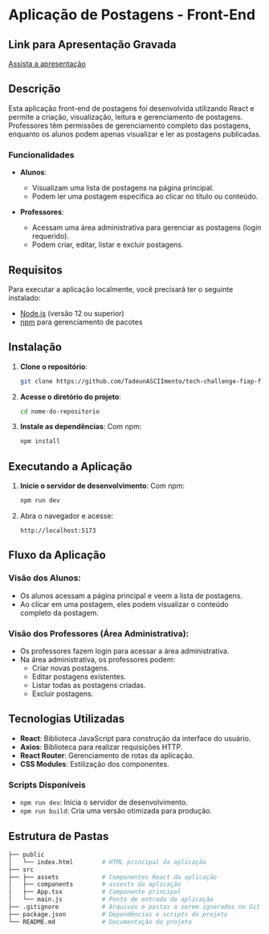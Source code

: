 # Aplicação de Postagens - Front-End


## Link para Apresentação Gravada
[Assista a apresentação](https://drive.google.com/file/d/1ey5QZu8Va-Cw867kn66cfxrQIUKKqidv/view?usp=drive_link)

## Descrição
Esta aplicação front-end de postagens foi desenvolvida utilizando React e permite a criação, visualização, leitura e gerenciamento de postagens. Professores têm permissões de gerenciamento completo das postagens, enquanto os alunos podem apenas visualizar e ler as postagens publicadas.

### Funcionalidades
- **Alunos**:
  - Visualizam uma lista de postagens na página principal.
  - Podem ler uma postagem específica ao clicar no título ou conteúdo.
  
- **Professores**:
  - Acessam uma área administrativa para gerenciar as postagens (login requerido).
  - Podem criar, editar, listar e excluir postagens.

## Requisitos
Para executar a aplicação localmente, você precisará ter o seguinte instalado:
- [Node.js](https://nodejs.org/) (versão 12 ou superior)
- [npm](https://www.npmjs.com/) para gerenciamento de pacotes

## Instalação

1. **Clone o repositório**:
    ```bash
    git clone https://github.com/TadeunASCIImento/tech-challenge-fiap-fase3.git
    ```

2. **Acesse o diretório do projeto**:
    ```bash
    cd nome-do-repositorio
    ```

3. **Instale as dependências**:
    Com npm:
    ```bash
    npm install
    ```

## Executando a Aplicação

1. **Inicie o servidor de desenvolvimento**:
    Com npm:
    ```bash
    npm run dev
    ```

2. Abra o navegador e acesse:
    ```
    http://localhost:5173
    ```


## Fluxo da Aplicação

### Visão dos Alunos:
- Os alunos acessam a página principal e veem a lista de postagens.
- Ao clicar em uma postagem, eles podem visualizar o conteúdo completo da postagem.

### Visão dos Professores (Área Administrativa):
- Os professores fazem login para acessar a área administrativa.
- Na área administrativa, os professores podem:
  - Criar novas postagens.
  - Editar postagens existentes.
  - Listar todas as postagens criadas.
  - Excluir postagens.

## Tecnologias Utilizadas
- **React**: Biblioteca JavaScript para construção da interface do usuário.
- **Axios**: Biblioteca para realizar requisições HTTP.
- **React Router**: Gerenciamento de rotas da aplicação.
- **CSS Modules**: Estilização dos componentes.


### Scripts Disponíveis
- `npm run dev`: Inicia o servidor de desenvolvimento.
- `npm run build`: Cria uma versão otimizada para produção.


## Estrutura de Pastas
```bash
├── public
│   └── index.html        # HTML principal da aplicação
├── src
├── ├── assets            # Componentes React da aplicação   
│   ├── components        # assests da aplicação   
│   ├── App.tsx           # Componente principal
│   └── main.js           # Ponto de entrada da aplicação
├── .gitignore            # Arquivos e pastas a serem ignorados no Git
├── package.json          # Dependências e scripts do projeto
└── README.md             # Documentação do projeto
